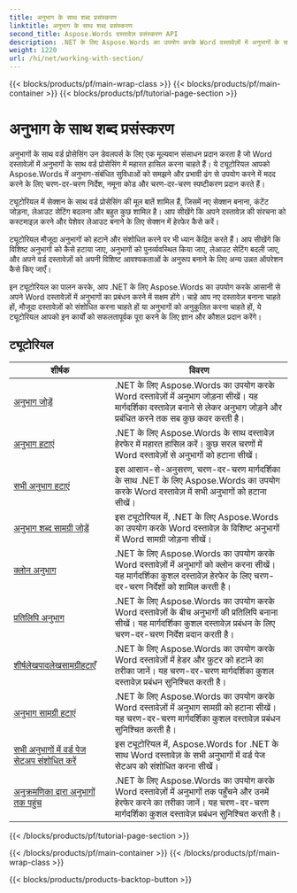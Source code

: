```yaml
---
title: अनुभाग के साथ शब्द प्रसंस्करण
linktitle: अनुभाग के साथ शब्द प्रसंस्करण
second_title: Aspose.Words दस्तावेज़ प्रसंस्करण API
description: .NET के लिए Aspose.Words का उपयोग करके Word दस्तावेज़ों में अनुभागों के साथ काम करना सीखें। अनुभागों को कुशलतापूर्वक बनाने, संपादित करने और प्रारूपित करने के लिए नमूना कोड के साथ चरण-दर-चरण ट्यूटोरियल।
weight: 1220
url: /hi/net/working-with-section/
---
```


{{< blocks/products/pf/main-wrap-class >}}
{{< blocks/products/pf/main-container >}}
{{< blocks/products/pf/tutorial-page-section >}}

# अनुभाग के साथ शब्द प्रसंस्करण

अनुभागों के साथ वर्ड प्रोसेसिंग उन डेवलपर्स के लिए एक मूल्यवान संसाधन प्रदान करता है जो Word दस्तावेज़ों में अनुभागों के साथ वर्ड प्रोसेसिंग में महारत हासिल करना चाहते हैं। ये ट्यूटोरियल आपको Aspose.Words में अनुभाग-संबंधित सुविधाओं को समझने और प्रभावी ढंग से उपयोग करने में मदद करने के लिए चरण-दर-चरण निर्देश, नमूना कोड और चरण-दर-चरण स्पष्टीकरण प्रदान करते हैं।

ट्यूटोरियल में सेक्शन के साथ वर्ड प्रोसेसिंग की मूल बातें शामिल हैं, जिसमें नए सेक्शन बनाना, कंटेंट जोड़ना, लेआउट सेटिंग बदलना और बहुत कुछ शामिल है। आप सीखेंगे कि अपने दस्तावेज़ की संरचना को कस्टमाइज़ करने और पेशेवर लेआउट बनाने के लिए सेक्शन में हेरफेर कैसे करें।

ट्यूटोरियल मौजूदा अनुभागों को हटाने और संशोधित करने पर भी ध्यान केंद्रित करते हैं। आप सीखेंगे कि विशिष्ट अनुभागों को कैसे हटाया जाए, अनुभागों को पुनर्व्यवस्थित किया जाए, लेआउट सेटिंग बदली जाए, और अपने वर्ड दस्तावेज़ों को अपनी विशिष्ट आवश्यकताओं के अनुरूप बनाने के लिए अन्य उन्नत ऑपरेशन कैसे किए जाएँ।

इन ट्यूटोरियल का पालन करके, आप .NET के लिए Aspose.Words का उपयोग करके आसानी से अपने Word दस्तावेज़ों में अनुभागों का प्रबंधन करने में सक्षम होंगे। चाहे आप नए दस्तावेज़ बनाना चाहते हों, मौजूदा दस्तावेज़ों को संशोधित करना चाहते हों या अनुभागों को अनुकूलित करना चाहते हों, ये ट्यूटोरियल आपको इन कार्यों को सफलतापूर्वक पूरा करने के लिए ज्ञान और कौशल प्रदान करेंगे।

 ## ट्यूटोरियल
| शीर्षक | विवरण |
| --- | --- |
| [अनुभाग जोड़ें](./add-section/) | .NET के लिए Aspose.Words का उपयोग करके Word दस्तावेज़ों में अनुभाग जोड़ना सीखें। यह मार्गदर्शिका दस्तावेज़ बनाने से लेकर अनुभाग जोड़ने और प्रबंधित करने तक सब कुछ कवर करती है। |
| [अनुभाग हटाएं](./delete-section/) | .NET के लिए Aspose.Words के साथ दस्तावेज़ हेरफेर में महारत हासिल करें। कुछ सरल चरणों में Word दस्तावेज़ों से अनुभागों को हटाना सीखें। |
| [सभी अनुभाग हटाएं](./delete-all-sections/) | इस आसान-से-अनुसरण, चरण-दर-चरण मार्गदर्शिका के साथ .NET के लिए Aspose.Words का उपयोग करके Word दस्तावेज़ में सभी अनुभागों को हटाना सीखें। |
| [अनुभाग शब्द सामग्री जोड़ें](./append-section-content/) | इस ट्यूटोरियल में, .NET के लिए Aspose.Words का उपयोग करके Word दस्तावेज़ के विशिष्ट अनुभागों में Word सामग्री जोड़ना सीखें।  |
| [क्लोन अनुभाग](./clone-section/) | .NET के लिए Aspose.Words का उपयोग करके Word दस्तावेज़ों में अनुभागों को क्लोन करना सीखें। यह मार्गदर्शिका कुशल दस्तावेज़ हेरफेर के लिए चरण-दर-चरण निर्देशों को शामिल करती है। |
| [प्रतिलिपि अनुभाग](./copy-section/) | .NET के लिए Aspose.Words का उपयोग करके Word दस्तावेज़ों के बीच अनुभागों की प्रतिलिपि बनाना सीखें। यह मार्गदर्शिका कुशल दस्तावेज़ प्रबंधन के लिए चरण-दर-चरण निर्देश प्रदान करती है। |
| [शीर्षलेखपादलेखसामग्रीहटाएँ](./delete-header-footer-content/) | .NET के लिए Aspose.Words का उपयोग करके Word दस्तावेज़ों में हेडर और फ़ुटर को हटाने का तरीका जानें। यह चरण-दर-चरण मार्गदर्शिका कुशल दस्तावेज़ प्रबंधन सुनिश्चित करती है।  |
| [अनुभाग सामग्री हटाएं](./delete-section-content/) | .NET के लिए Aspose.Words का उपयोग करके Word दस्तावेज़ों में अनुभाग सामग्री को हटाना सीखें। यह चरण-दर-चरण मार्गदर्शिका कुशल दस्तावेज़ प्रबंधन सुनिश्चित करती है। |
| [सभी अनुभागों में वर्ड पेज सेटअप संशोधित करें](./modify-page-setup-in-all-sections/) | इस ट्यूटोरियल में, Aspose.Words for .NET के साथ Word दस्तावेज़ के सभी अनुभागों में वर्ड पेज सेटअप को संशोधित करना सीखें। |
| [अनुक्रमणिका द्वारा अनुभागों तक पहुंच](./sections-access-by-index/) | .NET के लिए Aspose.Words का उपयोग करके Word दस्तावेज़ों में अनुभागों तक पहुँचने और उनमें हेरफेर करने का तरीका जानें। यह चरण-दर-चरण मार्गदर्शिका कुशल दस्तावेज़ प्रबंधन सुनिश्चित करती है। |
{{< /blocks/products/pf/tutorial-page-section >}}

{{< /blocks/products/pf/main-container >}}
{{< /blocks/products/pf/main-wrap-class >}}

{{< blocks/products/products-backtop-button >}}
